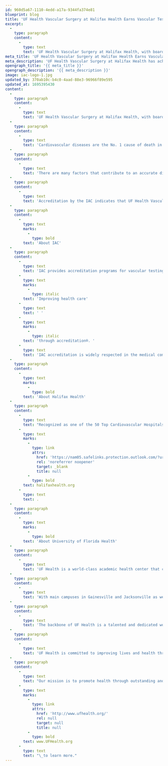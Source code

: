 ```yaml
---
id: 960d5a67-1110-4edd-a17a-9344fa374e81
blueprint: blog
title: 'UF Health Vascular Surgery at Halifax Health Earns Vascular Testing Accreditation by the IAC'
excerpt:
  -
    type: paragraph
    content:
      -
        type: text
        text: 'UF Health Vascular Surgery at Halifax Health, with board-certified vascular surgeons Robert J. Feezor, MD, and Michael Yacoub, MD, located in Daytona Beach, Florida, has achieved a three-year term of accreditation by the Intersocietal Accreditation Commission, or IAC, in Vascular Testing in the area(s) of Peripheral Venous Testing, Peripheral Arterial Testing, and Extracranial Cerebrovascular Testing. '
meta_title: 'UF Health Vascular Surgery at Halifax Health Earns Vascular Testing Accreditation by the IAC'
meta_description: 'UF Health Vascular Surgery at Halifax Health has achieved a three-year term of accreditation by the Intersocietal Accreditation Commission.'
opengraph_title: '{{ meta_title }}'
opengraph_description: '{{ meta_description }}'
image: iac-logo-1.jpg
updated_by: 370ab10c-b4c0-4aad-88e3-96966f89e595
updated_at: 1695395430
content:
  -
    type: paragraph
    content:
      -
        type: text
        text: 'UF Health Vascular Surgery at Halifax Health, with board-certified vascular surgeons Robert J. Feezor, MD, and Michael Yacoub, MD, located in Daytona Beach, Florida, has achieved a three-year term of accreditation by the Intersocietal Accreditation Commission, or IAC, in Vascular Testing in the area(s) of Peripheral Venous Testing, Peripheral Arterial Testing, and Extracranial Cerebrovascular Testing. IAC accreditation is a “seal of approval” that patients can rely on as an indicator of consistent quality care and dedication to continuous improvement.'
  -
    type: paragraph
    content:
      -
        type: text
        text: 'Cardiovascular diseases are the No. 1 cause of death in the United States. On average, one American dies every 39 seconds of cardiovascular disease ― disorders of the heart and blood vessels. Stroke, a disorder of the blood supply to the brain, is the third leading cause of death and the leading cause of disability in the country, with nearly 800,000 new strokes occurring annually. Early detection of life-threatening heart disorders, stroke, and other diseases is possible through the use of vascular testing procedures. This latest accreditation awarded to UF Health Vascular Surgery at Halifax Health demonstrates the facility’s ongoing commitment to providing quality patient care in vascular testing.'
  -
    type: paragraph
    content:
      -
        type: text
        text: 'There are many factors that contribute to an accurate diagnosis based on vascular testing. The training and experience of the technologist performing the procedure, the type of equipment used and the quality assessment metrics each facility is required to measure, all contribute to a positive patient outcome.'
  -
    type: paragraph
    content:
      -
        type: text
        text: 'Accreditation by the IAC indicates that UF Health Vascular Surgery at Halifax Health has undergone an intensive application and review process and is found to be in compliance with the published standards, demonstrating a commitment to quality patient care in vascular testing. Comprised of a detailed self-evaluation followed by a thorough review by a panel of medical experts, the IAC accreditation process enables both the critical operational and technical components of the applicant facility to be assessed, including representative case studies and their corresponding final reports.'
  -
    type: paragraph
    content:
      -
        type: text
        marks:
          -
            type: bold
        text: 'About IAC'
  -
    type: paragraph
    content:
      -
        type: text
        text: 'IAC provides accreditation programs for vascular testing, echocardiography, nuclear/PET, MRI, diagnostic CT, dental CT, carotid stenting, vein treatment and management and cardiac electrophysiology. The IAC programs for accreditation are dedicated to ensuring quality patient care and promoting health care and all support one common mission: '
      -
        type: text
        marks:
          -
            type: italic
        text: 'Improving health care'
      -
        type: text
        text: ' '
      -
        type: text
        marks:
          -
            type: italic
        text: 'through accreditation®. '
      -
        type: text
        text: 'IAC accreditation is widely respected in the medical community, as illustrated by the support of the national medical societies related to vascular testing, which include physicians, sonographers and technologists. To date, the IAC accrediting divisions have granted accreditation to more than 14,000 sites throughout the United States, Canada and Puerto Rico.'
  -
    type: paragraph
    content:
      -
        type: text
        marks:
          -
            type: bold
        text: 'About Halifax Health'
  -
    type: paragraph
    content:
      -
        type: text
        text: "Recognized as one of the 50 Top Cardiovascular Hospitals™ in the United States by IBM Watson Health™, Halifax Health serves Volusia and Flagler counties, providing a continuum of health care services through a network of organizations including a tertiary hospital, two community hospitals, an urgent care, psychiatric services, a cancer treatment center with five outreach locations, the area’s largest hospice, a center for inpatient rehabilitation, outpatient rehabilitation clinics, primary care walk-in clinics, a clinic specializing in women’s health, a pediatric care community clinic, three children’s medical practices, a home health care agency and an exclusive provider organization.\_Halifax Health offers the area’s only Level II Trauma Center, Comprehensive Stroke Center, Center for Transplant Services, Pediatric Intensive Care Unit, Pediatric Emergency Department, Child and Adolescent Behavioral Services, complete Neurosurgical Services, OB Emergency Department and Level III Neonatal Intensive Care Unit that cares for babies born earlier than 28 weeks.\_For more information, visit\_"
      -
        type: text
        marks:
          -
            type: link
            attrs:
              href: 'https://nam05.safelinks.protection.outlook.com/?url=https%3A%2F%2Furldefense.com%2Fv3%2F__http%3A%2Fhalifaxhealth.org%2F__%3B!aaPAlifS5grJ!T27h5xwRDxjFmhPbooWSeNXC_A7ADouxMrjctNgx5qUzHRW52zqAyPwzfIq1l0t3crUd%24&data=02%7C01%7CTaylor.McDonald%40publix.com%7Ca2db9e4b0cc84691c99108d8324db247%7C623cac68b5d045f191093122c3974cc9%7C0%7C0%7C637314656585826098&sdata=ih9ZVb1%2FXWcSnOo9BvxOoxijVoFtm2%2Bn9dM5Z4p46KU%3D&reserved=0'
              rel: 'noreferrer noopener'
              target: _blank
              title: null
          -
            type: bold
        text: halifaxhealth.org
      -
        type: text
        text: .
  -
    type: paragraph
    content:
      -
        type: text
        marks:
          -
            type: bold
        text: 'About University of Florida Health'
  -
    type: paragraph
    content:
      -
        type: text
        text: 'UF Health is a world-class academic health center that combines leading-edge research at campuses around Florida with outstanding clinical care at a network of hospitals around the state. The flagship is UF Health Shands Hospital, ranked the No. 1 hospital in Florida in the 2020-21 U.S. News & World Report Best Hospitals survey, with nine adult and three pediatric specialties in the top 50 in the nation, more than any other hospital in Florida.'
  -
    type: paragraph
    content:
      -
        type: text
        text: 'With main campuses in Gainesville and Jacksonville as well as satellite sites in Central Florida and several other locations, UF Health provides exemplary health care to patients across the third-most populous state in the nation. UF Health consists of six health colleges, nine research centers and institutes,10 hospitals — including two teaching hospitals and five specialty hospitals — and a host of physician medical practices and outpatient services.'
  -
    type: paragraph
    content:
      -
        type: text
        text: 'The backbone of UF Health is a talented and dedicated workforce of more than 33,000 people who provide lifesaving care and research breakthroughs for more than 3 million patients who come to UF Health each year from around the U.S. and more than 30 countries.'
  -
    type: paragraph
    content:
      -
        type: text
        text: 'UF Health is committed to improving lives and health through a variety of community-based programs and activities. As part of the state’s “safety-net’’ hospital system, caring for people who have little or no medical coverage, UF Health provided more than $254.9 million in unsupported charity care and social responsibility across its Gainesville and Jacksonville campuses in fiscal year 2019. Annually, UF Health contributes more than $4.6 billion to Florida’s overall economy.'
  -
    type: paragraph
    content:
      -
        type: text
        text: "Our mission is to promote health through outstanding and high-quality patient care, innovative and rigorous education in the health professions and biomedical sciences, and high-impact research across the spectrum of basic, translational and clinical investigation. Visit\_"
      -
        type: text
        marks:
          -
            type: link
            attrs:
              href: 'http://www.ufhealth.org/'
              rel: null
              target: null
              title: null
          -
            type: bold
        text: www.UFHealth.org
      -
        type: text
        text: "\_to learn more."
---
```

